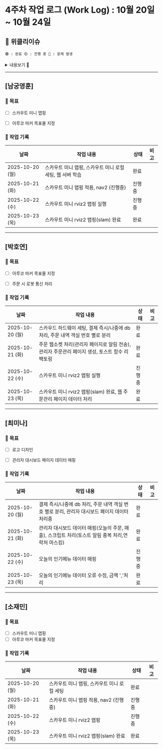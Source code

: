 # 4주차 작업 로그 (Work Log) : 10월 20일 ~ 10월 24일

## 🔔 위클리이슈
`🟢 : 완료 🟡 : 진행 중 🔴 : 문제 발생`

<details>
<summary>내용보기 🔽</summary>

- **월요일**
  - 🔴 : 라이다 거꾸로 설치로 인해 맵 겹침 현상 발생
  - 🟢 : 로봇 slam 맵핑 완료
- **화요일**
  - 🔴 : `install` 디렉토리 내 직접 수정으로 빌드 구조 꼬임 → `src`에서 수정 후 재빌드 필요.
  - 🔴 : RViz2에서 Nav2 실행 시 global status 에러 발생
- **수요일**
  - 🟢 : RViz2 Nav2 global status 오류(2D Pose로 시작점 지정) 해결
  - 🟡 : 로봇 자체 전원 연결 시도 (전압 불일치로 보조배터리 사용 중)
- **목요일**
  - 🟢 : 라이다 균형 문제로 로봇(스카우트 미니) 상단 선반 재조립
  - 🟢 : 로봇 자체 전원 연결 완료
  - 🟢 : 맵 다시 제작(사이즈 더 크게) → 맵 저장 완료
  - 🟡 : 전원 연결 후 /odom 값 오류 발생 → 라즈베리파이 ROS2 패키지 재설치
  - 🟢 : `rqt_graph`에서 costmap 벽 감지 범위 조정값 확인

</details>

---

## [남궁영훈]

### 🎯 목표

- [ ] 스카우트 미니 맵핑
- [ ] 아루코 마커 목표물 지정



### 📅 작업 기록
| 날짜       | 작업 내용                      | 상태   | 비고 |
|------------|-------------------------------|--------|------|
| 2025-10-20 (월) |스카우트 미니 맵핑, 스카우트 미니 로컬 세팅, 웹 서버 학습 |완료  |  |
| 2025-10-21 (화) |스카우트 미니 맵핑 적용, nav2 (진행중)|진행중  |  |
| 2025-10-22 (수) |스카우트 미니 rviz2 맵핑 실행 |진행중  |  |
| 2025-10-23 (목) |스카우트 미니 rviz2 맵핑(slam) 완료 |완료  |  |

---

## [박호연]

### 🎯 목표
- [ ] 아루코 마커 목표물 지정
- [ ] 주문 시 로봇 통신 처리


### 📅 작업 기록
| 날짜       | 작업 내용                         | 상태       | 비고 |
|------------|----------------------------------|-----------|------|
| 2025-10-20 (월) |스카우드 하드웨이 세팅, 결제 즉시/나중에 db 처리, 주문 내역 객실 번호 별로 분리|완료  |  |
| 2025-10-21 (화) |주문 웹소켓 처리(관리자 페이지로 알림 전송), 관리자 주문관리 페이지 생성, 토스트 함수 리팩토링 |완료  |  |
| 2025-10-22 (수) |스카우트 미니 rviz2 맵핑 실행 |진행중  |  |
| 2025-10-23 (목) |스카우트 미니 rviz2 맵핑(slam) 완료, 웹 주문관리 페이지 데이터 처리 |완료  |  |

---

## [최미나]

### 🎯 목표
- [ ] 로고 디자인
- [ ] 관리자 대시보드 페이지 데이터 매핑


### 📅 작업 기록
| 날짜       | 작업 내용                         | 상태       | 비고 |
|------------|----------------------------------|-----------|------|
| 2025-10-20 (월) | 결제 즉시/나중에 db 처리, 주문 내역 객실 번호 별로 분리, 관리자 대시보드 페이지 데이터 처리중 |완료  |  |
| 2025-10-21 (화) |관리자 대시보드 데이터 매핑(오늘의 주문, 매출), 스크립트 처리(토스트 알림 중복 처리,연락처 마스킹)|완료  |  |
| 2025-10-22 (수) |오늘의 인기메뉴 데이터 매핑 |진행중  |  |
| 2025-10-23 (목) |오늘의 인기메뉴 데이터 오류 수정, 금액 ','처리|완료  |  |

---

## [소재민]

### 🎯 목표
- [ ] 스카우트 미니 맵핑
- [ ] 아루코 마커 목표물 지정

### 📅 작업 기록
| 날짜       | 작업 내용                         | 상태       | 비고 |
|------------|----------------------------------|-----------|------|
| 2025-10-20 (월) |스카우트 미니 맵핑, 스카우트 미니 로컬 세팅|완료  |  |
| 2025-10-21 (화) |스카우트 미니 맵핑 적용, nav2 (진행중)|진행중  |  |
| 2025-10-22 (수) |스카우트 미니 rviz2 맵핑 |진행중  |  |
| 2025-10-23 (목) |스카우트 미니 rviz2 맵핑(slam) 완료 |완료  |  |



